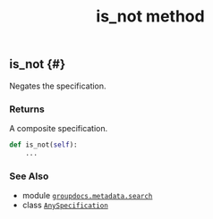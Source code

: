 ﻿---
title: is_not method
second_title: GroupDocs.Metadata for Python via .NET API References
description: 
type: docs
url: /python-net/groupdocs.metadata.search/anyspecification/is_not/
is_root: false
weight: 40
---

## is_not {#}

Negates the specification.


### Returns 


A composite specification.


```python
def is_not(self):
    ...
```





### See Also
* module [`groupdocs.metadata.search`](../../)
* class [`AnySpecification`](/metadata/python-net/groupdocs.metadata.search/anyspecification)
